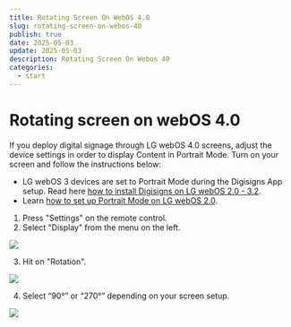 ```yaml
---
title: Rotating Screen On WebOS 4.0
slug: rotating-screen-on-webos-40
publish: true
date: 2025-05-03
update: 2025-05-03
description: Rotating Screen On Webos 40
categories:
  - start
---
```


Rotating screen on webOS 4.0
============================

If you deploy digital signage through LG webOS 4.0 screens, adjust the device settings in order to display Content in Portrait Mode. Turn on your screen and follow the instructions below:

* LG webOS 3 devices are set to Portrait Mode during the Digisigns App setup. Read here [how to install Digisigns on LG webOS 2.0 - 3.2](/02_player-installation/19_lg-webos/02_installing-on-webos-20-to-32).
* Learn [how to set up Portrait Mode on LG webOS 2.0](/02_player-installation/19_lg-webos/05_rotating-screen-on-webos-20).

1. Press "Settings" on the remote control.
2. Select "Display" from the menu on the left.

![](https://static.helpjuice.com/helpjuice_production/uploads/upload/image/23821/direct/1731527228335/how-to-set-lg-webos-40-to-portrait-mode_1.png)

3. Hit on "Rotation".

![](https://static.helpjuice.com/helpjuice_production/uploads/upload/image/23821/direct/1731527261056/how-to-set-lg-webos-40-to-portrait-mode_2.png)

4. Select “90°” or “270°” depending on your screen setup.

![](https://static.helpjuice.com/helpjuice_production/uploads/upload/image/23821/direct/1731527283751/how-to-set-lg-webos-40-to-portrait-mode_3.png)
